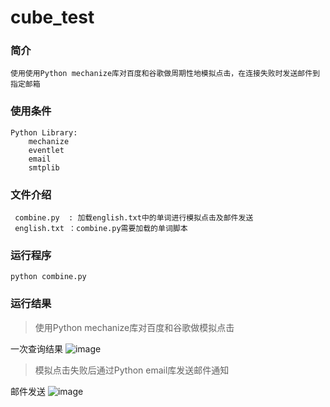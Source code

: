 # cube_test


### 简介 
    使用使用Python mechanize库对百度和谷歌做周期性地模拟点击，在连接失败时发送邮件到指定邮箱

### 使用条件
    Python Library:
        mechanize
        eventlet
        email
        smtplib
        
### 文件介绍
     combine.py  : 加载english.txt中的单词进行模拟点击及邮件发送
     english.txt ：combine.py需要加载的单词脚本
     
### 运行程序  
    python combine.py

### 运行结果    
>使用Python mechanize库对百度和谷歌做模拟点击

一次查询结果
![image](https://github.com/scu-igroup/cube_test/blob/master/Images/3.png)  
>模拟点击失败后通过Python email库发送邮件通知

邮件发送
![image](https://github.com/scu-igroup/cube_test/blob/master/Images/1.png)
